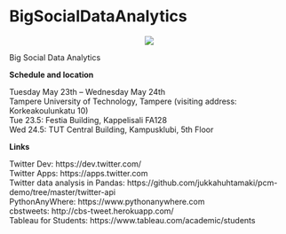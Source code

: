 # BigSocialDataAnalytics

<p align="center">
  <img src="http://inforte.jyu.fi/++theme++inforte_2014/img/logo.jpg"/>
</p>

Big Social Data Analytics

<strong>Schedule and location</strong>
<p>
Tuesday May 23th –  Wednesday May 24th<br>    
Tampere University of Technology, Tampere (visiting address: Korkeakoulunkatu 10)<br>  
Tue 23.5: Festia Building, Kappelisali FA128<br>  
Wed 24.5: TUT Central Building, Kampusklubi, 5th Floor<br>
</p>

<strong>Links</strong>
<p>
Twitter Dev: https://dev.twitter.com/ <br>
Twitter Apps: https://apps.twitter.com <br>
Twitter data analysis in Pandas: https://github.com/jukkahuhtamaki/pcm-demo/tree/master/twitter-api <br> 
PythonAnyWhere: https://www.pythonanywhere.com <br>
cbstweets: http://cbs-tweet.herokuapp.com/ <br>
Tableau for Students: https://www.tableau.com/academic/students <br>
</p>
